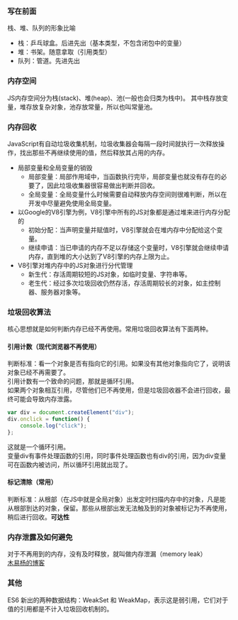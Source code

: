 ### 写在前面
栈、堆、队列的形象比喻  
- 栈：乒乓球盒。后进先出（基本类型，不包含闭包中的变量） 
- 堆：书架。随意拿取（引用类型）
- 队列：管道。先进先出
### 内存空间
JS内存空间分为栈(stack)、堆(heap)、池(一般也会归类为栈中)。 其中栈存放变量，堆存放复杂对象，池存放常量，所以也叫常量池。
### 内存回收
JavaScript有自动垃圾收集机制，垃圾收集器会每隔一段时间就执行一次释放操作，找出那些不再继续使用的值，然后释放其占用的内存。
- 局部变量和全局变量的销毁
   - 局部变量：局部作用域中，当函数执行完毕，局部变量也就没有存在的必要了，因此垃圾收集器很容易做出判断并回收。
   - 全局变量：全局变量什么时候需要自动释放内存空间则很难判断，所以在开发中尽量避免使用全局变量。
- 以Google的V8引擎为例，V8引擎中所有的JS对象都是通过堆来进行内存分配的
   - 初始分配：当声明变量并赋值时，V8引擎就会在堆内存中分配给这个变量。
   - 继续申请：当已申请的内存不足以存储这个变量时，V8引擎就会继续申请内存，直到堆的大小达到了V8引擎的内存上限为止。
- V8引擎对堆内存中的JS对象进行分代管理
   - 新生代：存活周期较短的JS对象，如临时变量、字符串等。
   - 老生代：经过多次垃圾回收仍然存活，存活周期较长的对象，如主控制器、服务器对象等。
### 垃圾回收算法
核心思想就是如何判断内存已经不再使用。常用垃圾回收算法有下面两种。
#### 引用计数（现代浏览器不再使用）
判断标准：看一个对象是否有指向它的引用。如果没有其他对象指向它了，说明该对象已经不再需要了。  
引用计数有一个致命的问题，那就是循环引用。  
如果两个对象相互引用，尽管他们已不再使用，但是垃圾回收器不会进行回收，最终可能会导致内存泄露。
```js
var div = document.createElement("div");
div.onclick = function() {
    console.log("click");
};
```
这就是一个循环引用。  
变量div有事件处理函数的引用，同时事件处理函数也有div的引用，因为div变量可在函数内被访问，所以循环引用就出现了。
#### 标记清除（常用）
判断标准：从根部（在JS中就是全局对象）出发定时扫描内存中的对象，凡是能从根部到达的对象，保留。那些从根部出发无法触及到的对象被标记为不再使用，稍后进行回收。**可达性**
### 内存泄露及如何避免
对于不再用到的内存，没有及时释放，就叫做内存泄漏（memory leak）  
[木易杨的博客](https://muyiy.cn/blog/1/1.4.html#%E5%86%85%E5%AD%98%E6%B3%84%E6%BC%8F)

### 其他
ES6 新出的两种数据结构：WeakSet 和 WeakMap，表示这是弱引用，它们对于值的引用都是不计入垃圾回收机制的。